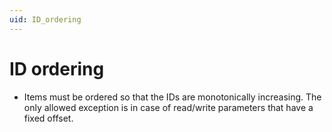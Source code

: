 ```yaml
---
uid: ID_ordering
---
```


# ID ordering

- Items must be ordered so that the IDs are monotonically increasing. The only allowed exception is in case of read/write parameters that have a fixed offset.

